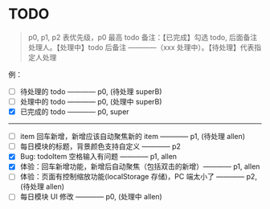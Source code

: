 # TODO

> p0, p1, p2 表优先级，p0 最高
> todo 备注：【已完成】勾选 todo, 后面备注处理人。【处理中】todo 后备注 ————（xxx 处理中）。【待处理】代表指定人处理

例：

- [ ] 待处理的 todo ———— p0, (待处理 superB)
- [ ] 处理中的 todo ———— p0, (处理中 superB)
- [x] 已完成的 todo ———— p0, super

---

- [ ] item 回车新增，新增应该自动聚焦新的 item ———— p1, (待处理 allen)
- [ ] 每日模块的标题，背景颜色支持自定义 ———— p2
- [x] Bug: todoItem 空格输入有问题 ———— p1, allen
- [x] 体验：回车新增功能，新增后自动聚焦（包括双击的新增）———— p1, allen
- [ ] 体验：页面有控制缩放功能(localStorage 存储)，PC 端太小了 ———— p2, (待处理 allen)
- [ ] 每日模块 UI 修改 ———— p0, (处理中 allen)
